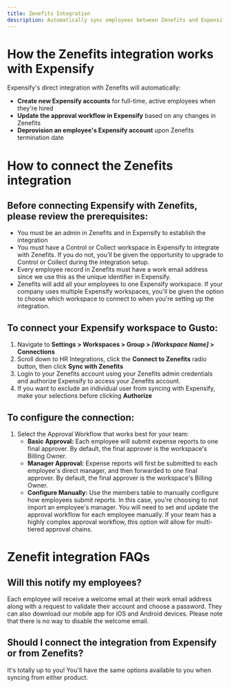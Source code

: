 ```yaml
---
title: Zenefits Integration
description: Automatically sync employees between Zenefits and Expensify
---
```

# How the Zenefits integration works with Expensify

Expensify's direct integration with Zenefits will automatically:
- **Create new Expensify accounts** for full-time, active employees when they're hired
- **Update the approval workflow in Expensify** based on any changes in Zenefits
- **Deprovision an employee's Expensify account** upon Zenefits termination date

# How to connect the Zenefits integration
## Before connecting Expensify with Zenefits, please review the prerequisites:

- You must be an admin in Zenefits and in Expensify to establish the integration
- You must have a Control or Collect workspace in Expensify to integrate with Zenefits. If you do not, you'll be given the opportunity to upgrade to Control or Collect during the integration setup.
- Every employee record in Zenefits must have a work email address since we use this as the unique identifier in Expensify. 
- Zenefits will add all your employees to one Expensify workspace. If your company uses multiple Expensify workspaces, you'll be given the option to choose which workspace to connect to when you're setting up the integration.

## To connect your Expensify workspace to Gusto:

1. Navigate to **Settings > Workspaces > Group > _[Workspace Name]_ > Connections**
2. Scroll down to HR Integrations, click the **Connect to Zenefits** radio button, then click **Sync with Zenefits**
3. Login to your Zenefits account using your Zenefits admin credentials and authorize Expensify to access your Zenefits account.
4. If you want to exclude an individual user from syncing with Expensify, make your selections before clicking **Authorize**

## To configure the connection:

1. Select the Approval Workflow that works best for your team:
    - **Basic Approval:** Each employee will submit expense reports to one final approver. By default, the final approver is the workspace's Billing Owner.
    - **Manager Approval:** Expense reports will first be submitted to each employee's direct manager, and then forwarded to one final approver. By default, the final approver is the workspace's Billing Owner.
    - **Configure Manually:** Use the members table to manually configure how employees submit reports. In this case, you're choosing to not import an employee's manager. You will need to set and update the approval workflow for each employee manually. If your team has a highly complex approval workflow, this option will allow for multi-tiered approval chains.

# Zenefit integration FAQs
## Will this notify my employees?
Each employee will receive a welcome email at their work email address along with a request to validate their account and choose a password. They can also download our mobile app for iOS and Android devices. Please note that there is no way to disable the welcome email.

## Should I connect the integration from Expensify or from Zenefits?
It's totally up to you! You'll have the same options available to you when syncing from either product.

